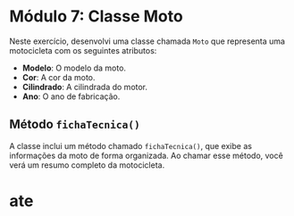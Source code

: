 # Módulo 7: Classe Moto

Neste exercício, desenvolvi uma classe chamada `Moto` que representa uma motocicleta com os seguintes atributos:

- **Modelo**: O modelo da moto.
- **Cor**: A cor da moto.
- **Cilindrado**: A cilindrada do motor.
- **Ano**: O ano de fabricação.

## Método `fichaTecnica()`

A classe inclui um método chamado `fichaTecnica()`, que exibe as informações da moto de forma organizada. Ao chamar esse método, você verá um resumo completo da motocicleta.

# ate
